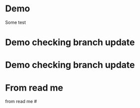 # Demo

Some test
# Demo checking branch update
#  Demo checking branch update
# From read me
from read me # 
# 